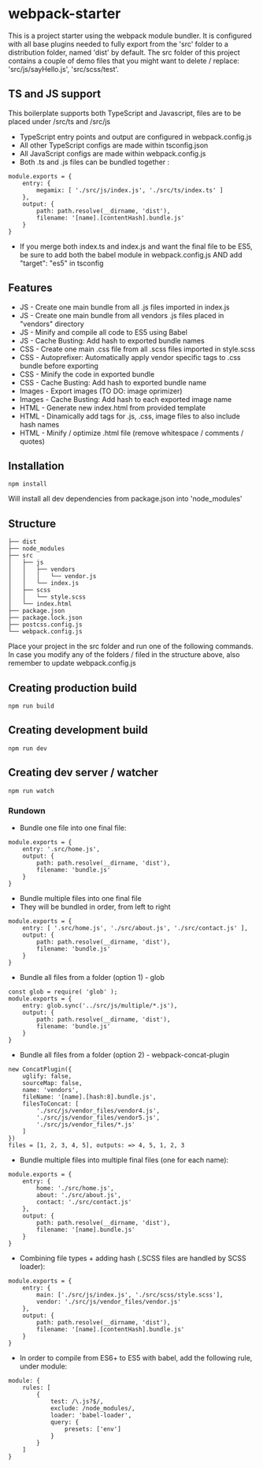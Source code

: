 # webpack-starter

This is a project starter using the webpack module bundler. It is configured with all base plugins needed to fully export from the 'src' folder to a distribution folder, named 'dist' by default. The src folder of this project contains a couple of demo files that you might want to delete / replace: 'src/js/sayHello.js', 'src/scss/test'.

## TS and JS support
This boilerplate supports both TypeScript and Javascript, files are to be placed under /src/ts and /src/js
- TypeScript entry points and output are configured in webpack.config.js
- All other TypeScript configs are made within tsconfig.json
- All JavaScript configs are made within webpack.config.js
- Both .ts and .js files can be bundled together :

```
module.exports = {
    entry: {
        megamix: [ './src/js/index.js', './src/ts/index.ts' ]
    },
    output: {
        path: path.resolve(__dirname, 'dist'),
        filename: '[name].[contentHash].bundle.js'
    }
}
```

- If you merge both index.ts and index.js and want the final file to be ES5, be sure to add both the babel module in webpack.config.js AND add "target": "es5" in tsconfig

## Features

* JS - Create one main bundle from all .js files imported in index.js
* JS - Create one main bundle from all vendors .js files placed in "vendors" directory
* JS - Minify and compile all code to ES5 using Babel
* JS - Cache Busting: Add hash to exported bundle names
* CSS - Create one main .css file from all .scss files imported in style.scss
* CSS - Autoprefixer: Automatically apply vendor specific tags to .css bundle before exporting
* CSS - Minify the code in exported bundle
* CSS - Cache Busting: Add hash to exported bundle name
* Images - Export images (TO DO: image oprimizer)
* Images - Cache Busting: Add hash to each exported image name
* HTML - Generate new index.html from provided template
* HTML - Dinamically add tags for .js, .css, image files to also include hash names
* HTML - Minify / optimize .html file (remove whitespace / comments / quotes)

## Installation

```
npm install
```
Will install all dev dependencies from package.json into 'node_modules'


## Structure

```
├── dist
├── node_modules
├── src
│   ├── js
│   │   ├── vendors
│   │   │   └── vendor.js
│   │   └── index.js
│   ├── scss
│   │   └── style.scss
│   └── index.html
├── package.json
├── package.lock.json
├── postcss.config.js
└── webpack.config.js
```
Place your project in the src folder and run one of the following commands. In case you modify any of the folders / filed in the structure above, also remember to update webpack.config.js


## Creating production build

```
npm run build
```



## Creating development build

```
npm run dev
```



## Creating dev server / watcher

```
npm run watch
```


### Rundown

* Bundle one file into one final file:

```
module.exports = {
    entry: '.src/home.js',
    output: {
        path: path.resolve(__dirname, 'dist'),
        filename: 'bundle.js'
    }
}
```

* Bundle multiple files into one final file
* They will be bundled in order, from left to right

```
module.exports = {
    entry: [ '.src/home.js', './src/about.js', './src/contact.js' ],
    output: {
        path: path.resolve(__dirname, 'dist'),
        filename: 'bundle.js'
    }
}
```

* Bundle all files from a folder (option 1) - glob

```
const glob = require( 'glob' );
module.exports = {
    entry: glob.sync('../src/js/multiple/*.js'),
    output: {
        path: path.resolve(__dirname, 'dist'),
        filename: 'bundle.js'
    }
}
```

* Bundle all files from a folder (option 2) - webpack-concat-plugin


```
new ConcatPlugin({
    uglify: false,
    sourceMap: false,
    name: 'vendors',
    fileName: '[name].[hash:8].bundle.js',
    filesToConcat: [
        './src/js/vendor_files/vendor4.js',
        './src/js/vendor_files/vendor5.js',
        './src/js/vendor_files/*.js'
    ]
})
files = [1, 2, 3, 4, 5], outputs: => 4, 5, 1, 2, 3
```




* Bundle multiple files into multiple final files (one for each name):

```
module.exports = {
    entry: {
        home: './src/home.js',
        about: './src/about.js',
        contact: './src/contact.js'
    },
    output: {
        path: path.resolve(__dirname, 'dist'),
        filename: '[name].bundle.js'
    }
}

```


* Combining file types + adding hash (.SCSS files are handled by SCSS loader):

```
module.exports = {
    entry: {
        main: ['./src/js/index.js', './src/scss/style.scss'],
        vendor: './src/js/vendor_files/vendor.js'
    },
    output: {
        path: path.resolve(__dirname, 'dist'),
        filename: '[name].[contentHash].bundle.js'
    }
}
```


* In order to compile from ES6+ to ES5 with babel, add the following rule, under module:

```
module: {
    rules: [
        {
            test: /\.js?$/,
            exclude: /node_modules/,
            loader: 'babel-loader',
            query: {
                presets: ['env']
            }
        }
    ]
}
```

